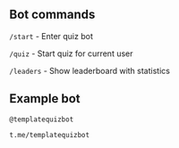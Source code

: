 ## Bot commands
`/start` - Enter quiz bot

`/quiz` - Start quiz for current user

`/leaders` - Show leaderboard with statistics

## Example bot
`@templatequizbot`

`t.me/templatequizbot`